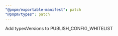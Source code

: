 ```yaml
---
"@pnpm/exportable-manifest": patch
"@pnpm/types": patch
---
```


Add typesVersions to PUBLISH_CONFIG_WHITELIST
